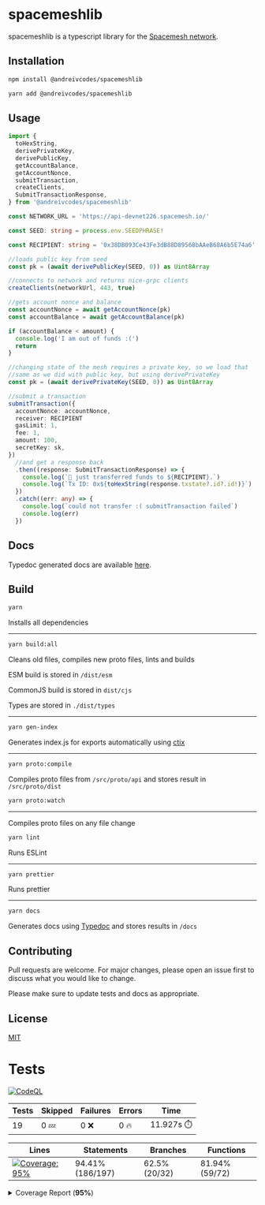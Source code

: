 # spacemeshlib

spacemeshlib is a typescript library for the [Spacemesh network](https://spacemesh.io).

## Installation

```bash
npm install @andreivcodes/spacemeshlib
```

```bash
yarn add @andreivcodes/spacemeshlib
```

## Usage

```typescript
import {
  toHexString,
  derivePrivateKey,
  derivePublicKey,
  getAccountBalance,
  getAccountNonce,
  submitTransaction,
  createClients,
  SubmitTransactionResponse,
} from '@andreivcodes/spacemeshlib'

const NETWORK_URL = 'https://api-devnet226.spacemesh.io/'

const SEED: string = process.env.SEEDPHRASE!

const RECIPIENT: string = '0x38DB093Ce43Fe3dB88D89568bAAeB68A6b5E74a6'.slice(2)

//loads public key from seed
const pk = (await derivePublicKey(SEED, 0)) as Uint8Array

//connects to network and returns nice-grpc clients
createClients(networkUrl, 443, true)

//gets account nonce and balance
const accountNonce = await getAccountNonce(pk)
const accountBalance = await getAccountBalance(pk)

if (accountBalance < amount) {
  console.log('I am out of funds :(')
  return
}

//changing state of the mesh requires a private key, so we load that
//same as we did with public key, but using derivePrivateKey
const pk = (await derivePrivateKey(SEED, 0)) as Uint8Array

//submit a transaction
submitTransaction({
  accountNonce: accountNonce,
  receiver: RECIPIENT
  gasLimit: 1,
  fee: 1,
  amount: 100,
  secretKey: sk,
})
  //and get a response back
  .then((response: SubmitTransactionResponse) => {
    console.log(`💸 just transferred funds to ${RECIPIENT}.`)
    console.log(`Tx ID: 0x${toHexString(response.txstate?.id?.id!)}`)
  })
  .catch((err: any) => {
    console.log(`could not transfer :( submitTransaction failed`)
    console.log(err)
  })
```

## Docs

Typedoc generated docs are available [here](https://andreivcodes.github.io/spacemeshlib/).

## Build

```bash
yarn
```

Installs all dependencies

---

```bash
yarn build:all
```

Cleans old files, compiles new proto files, lints and builds

ESM build is stored in `/dist/esm`

CommonJS build is stored in `dist/cjs`

Types are stored in `./dist/types`

---

```bash
yarn gen-index
```

Generates index.js for exports automatically using [ctix](https://imjuni.github.io/ctix/)

---

```bash
yarn proto:compile
```

Compiles proto files from `/src/proto/api` and stores result in `/src/proto/dist`

```bash
yarn proto:watch
```

---

Compiles proto files on any file change

```bash
yarn lint
```

Runs ESLint

---

```bash
yarn prettier
```

Runs prettier

---

```bash
yarn docs
```

Generates docs using [Typedoc](https://typedoc.org) and stores results in `/docs`

## Contributing

Pull requests are welcome. For major changes, please open an issue first to discuss what you would like to change.

Please make sure to update tests and docs as appropriate.

## License

[MIT](https://choosealicense.com/licenses/mit/)

# Tests

[![CodeQL](https://github.com/andreivcodes/spacemeshlib/actions/workflows/codeql-analysis.yml/badge.svg?branch=main)](https://github.com/andreivcodes/spacemeshlib/actions/workflows/codeql-analysis.yml)

| Tests | Skipped | Failures | Errors | Time |
| ----- | ------- | -------- | -------- | ------------------ |
| 19 | 0 :zzz: | 0 :x: | 0 :fire: | 11.927s :stopwatch: |


| Lines | Statements | Branches | Functions |
| ----- | ------- | -------- | -------- |
| <a href="https://github.com/andreivcodes/spacemeshlib/blob/012ffc3530ab5034b74c027f25c290f3f685b895/README.md"><img alt="Coverage: 95%" src="https://img.shields.io/badge/Coverage-95%25-brightgreen.svg" /></a><br/> | 94.41% (186/197) | 62.5% (20/32) | 81.94% (59/72) |


<details><summary>Coverage Report (<b>95%</b>)</summary><table><tr><th>File</th><th>% Stmts</th><th>% Branch</th><th>% Funcs</th><th>% Lines</th><th>Uncovered Line #s</th></tr><tbody><tr><td><b>All files</b></td><td><b>94.41</b></td><td><b>62.5</b></td><td><b>81.94</b></td><td><b>95.13</b></td><td></td></tr><tr><td><!-- Jest Coverage Comment --> <a href="https://github.com/andreivcodes/spacemeshlib/blob/012ffc3530ab5034b74c027f25c290f3f685b895/clients.ts">clients.ts</a></td><td>100</td><td>50</td><td>100</td><td>100</td><td><a href="https://github.com/andreivcodes/spacemeshlib/blob/012ffc3530ab5034b74c027f25c290f3f685b895/clients.ts#L16-L34">1634</a></td></tr><tr><td><!-- Jest Coverage Comment --> <a href="https://github.com/andreivcodes/spacemeshlib/blob/012ffc3530ab5034b74c027f25c290f3f685b895/crypto.ts">crypto.ts</a></td><td>91.86</td><td>100</td><td>80</td><td>90.41</td><td><a href="https://github.com/andreivcodes/spacemeshlib/blob/012ffc3530ab5034b74c027f25c290f3f685b895/crypto.ts#L32">32</a>, <a href="https://github.com/andreivcodes/spacemeshlib/blob/012ffc3530ab5034b74c027f25c290f3f685b895/crypto.ts#L47">47</a>, <a href="https://github.com/andreivcodes/spacemeshlib/blob/012ffc3530ab5034b74c027f25c290f3f685b895/crypto.ts#L64">64</a>, <a href="https://github.com/andreivcodes/spacemeshlib/blob/012ffc3530ab5034b74c027f25c290f3f685b895/crypto.ts#L81">81</a>, <a href="https://github.com/andreivcodes/spacemeshlib/blob/012ffc3530ab5034b74c027f25c290f3f685b895/crypto.ts#L99">99</a>, <a href="https://github.com/andreivcodes/spacemeshlib/blob/012ffc3530ab5034b74c027f25c290f3f685b895/crypto.ts#L118">118</a>, <a href="https://github.com/andreivcodes/spacemeshlib/blob/012ffc3530ab5034b74c027f25c290f3f685b895/crypto.ts#L175">175</a></td></tr><tr><td><!-- Jest Coverage Comment --> <a href="https://github.com/andreivcodes/spacemeshlib/blob/012ffc3530ab5034b74c027f25c290f3f685b895/global_state.ts">global_state.ts</a></td><td>90.32</td><td>65.21</td><td>100</td><td>100</td><td><a href="https://github.com/andreivcodes/spacemeshlib/blob/012ffc3530ab5034b74c027f25c290f3f685b895/global_state.ts#L10-L67">10<!-- Jest Coverage Comment -->67</a></td></tr><tr><td><!-- Jest Coverage Comment --> <a href="https://github.com/andreivcodes/spacemeshlib/blob/012ffc3530ab5034b74c027f25c290f3f685b895/index.ts">index.ts</a></td><td>100</td><td>100</td><td>72.72</td><td>100</td><td><!-- Jest Coverage Comment --></td></tr><tr><td> <!-- Jest Coverage Comment --><a href="https://github.com/andreivcodes/spacemeshlib/blob/012ffc3530ab5034b74c027f25c290f3f685b895/tx.ts">tx.ts</a></td><td>90</td><td>0</td><td>100</td><td>100</td><td><a href="https://github.com/andreivcodes/spacemeshlib/blob/012ffc3530ab5034b74c027f25c290f3f685b895/tx.ts#L20">20</a></td></tr><tr><td> <!-- Jest Coverage Comment --><a href="https://github.com/andreivcodes/spacemeshlib/blob/012ffc3530ab5034b74c027f25c290f3f685b895/utils.ts">utils.ts</a></td><td>100</td><td>100</td><td>100</td><td>100</td><td></td></tr></tbody></table></details>
